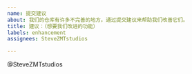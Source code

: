 ```yaml
---
name: 提交建议
about: 我们的仓库有许多不完善的地方。通过提交建议来帮助我们改善它们。
title: 建议：（想要我们改进的功能）
labels: enhancement
assignees: SteveZMTstudios

---
```


<!-- 在此简要描述您想要添加的新功能和特性。 -->




<!--另请注意此处不接受iOS版本库的建议。-->

@SteveZMTstudios
